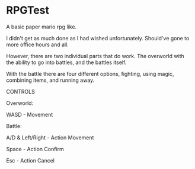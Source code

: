 # RPGTest
A basic paper mario rpg like.

I didn't get as much done as I had wished unfortunately. Should've gone to more office hours and all.

However, there are two individual parts that do work. The overworld with the ability to go into battles, and the battles itself.

With the battle there are four different options, fighting, using magic, combining items, and running away.

CONTROLS

Overworld:

WASD - Movement

Battle:

A/D & Left/Right - Action Movement

Space - Action Confirm

Esc - Action Cancel
